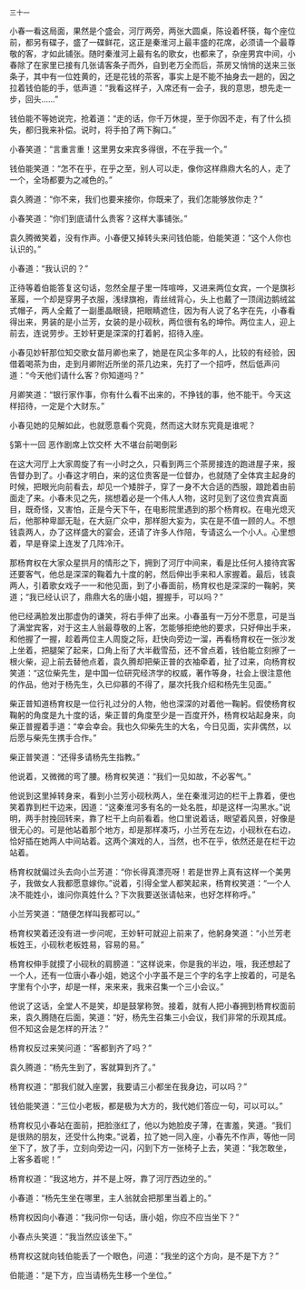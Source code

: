     三十一 

   小春一看这局面，果然是个盛会，河厅两旁，两张大圆桌，陈设着杯筷，每个座位前，都另有碟子，盛了一碟鲜花，这正是秦淮河上最丰盛的花席，必须请一个最尊敬的客，才如此铺张。随时秦淮河上最有名的歌女，也都来了，杂座男宾中间，小春除了在家里已接有几张请客条子而外，自到老万全而后，茶房又悄悄的送来三张条子，其中有一位姓黄的，还是花钱的茶客，事实上是不能不抽身去一趟的，因之拉着钱伯能的手，低声道：“我看这样子，入席还有一会子，我的意思，想先走一步，回头……”

   钱伯能不等她说完，抢着道：“走的话，你千万休提，至于你因不走，有了什么损失，都归我来补偿。说时，将手拍了两下胸口。”

   小春笑道：“言重言重！这里男女来宾多得很，不在乎我一个。”

   钱伯能笑道：“怎不在乎，在乎之至，别人可以走，像你这样鼎鼎大名的人，走了一个，全场都要为之减色的。”

   袁久腾道：“你不来，我们也要来接你，你既来了，我们怎能够放你走？”

   小春笑道：“你们到底请什么贵客？这样大事铺张。”

   袁久腾微笑着，没有作声。小春便又掉转头来问钱伯能，伯能笑道：“这个人你也认识的。”

   小春道：“我认识的？”

   正待等着伯能答复这句话，忽然全屋子里一阵喧哗，又进来两位女宾，一个是旗衫革履，一个却是穿男子衣服，浅绿旗袍，青丝绒背心，头上也戴了一顶阔边鹅绒盆式帽子，两人全戴了一副墨晶眼镜，把眼睛遮住，因为有人说了名字在先，小春看得出来，男装的是小兰芳，女装的是小砚秋，两位很有名的坤伶。两位主人，迎上前去，连说劳步。王妙轩更是深深的打着躬，招待入座。

   小春见妙轩那位知交歌女苗月卿也来了，她是在风尘多年的人，比较的有经验，因借着喝茶为由，走到月卿附近所坐的茶几边来，先打了一个招呼，然后低声问道：“今天他们请什么客？你知道吗？”

   月卿笑道：“银行家作事，你有什么看不出来的，不挣钱的事，他不能干。今天这样招待，一定是个大财东。”

   小春见她的见解如此，也就愿意看个究竟，然而这大财东究竟是谁呢？

   §第十一回 恶作剧席上饮交杯 大不堪台前喝倒彩

   在这大河厅上大家周旋了有一小时之久，只看到两三个茶房接连的跑进屋子来，报告督办到了。小春这才明白，来的这位贵客是一位督办，也就随了全体宾主起身的时候，把眼光向前看去，却见一个矮胖子，穿了一身不大合适的西服，踉跄着由前面走了来。小春未见之先，揣想着必是一个伟人人物，这时见到了这位贵宾真面目，既奇怪，又害怕，正是今天下午，在电影院里遇到的那个杨育权。在电光熄灭后，他那种卑鄙无耻，在大庭广众中，那样胆大妄为，实在是不值一顾的人。不想钱袁两人，办了这样盛大的宴会，还请了许多人作陪，专请这么一个小人。心里想着，早是脊梁上连发了几阵冷汗。

   那杨育权在大家众星拱月的情形之下，拥到了河厅中间来，看是比任何人接待宾客还要客气，他总是深深的鞠着九十度的躬，然后伸出手来和人家握着。最后，钱袁两人，引着歌女戏子一一和他见面，到了小春面前，杨育权也是深深的一鞠躬，笑道；“我已经认识了，鼎鼎大名的唐小姐，握握手，可以吗？”

   他已经满脸发出那虚伪的谦笑，将右手伸了出来。小春虽有一万分不愿意，可是当了满堂宾客，对于这主人翁最尊敬的上客，怎能够拒绝他的要求，只好伸出手来，和他握了一握，趁着两位主人周旋之际，赶快向旁边一溜，再看杨育权在一张沙发上坐着，把腿架了起来，口角上衔了大半截雪茄，还不曾点着，钱伯能立刻擦了一根火柴，迎上前去替他点着，袁久腾却把柴正普的衣袖牵着，扯了过来，向杨育权笑道：“这位柴先生，是中国一位研究经济学的权威，著作等身，社会上很注意他的作品，他对于杨先生，久已仰慕的不得了，屡次托我介绍和杨先生见面。”

   柴正普知道杨育权是一位行礼过分的人物，他也深深的对着他一鞠躬。假使杨育权鞠躬的角度是九十度的话，柴正普的角度至少是一百度开外，杨育权站起身来，向柴正普握着手道：“幸会幸会。我也久仰柴先生的大名，今日见面，实非偶然，以后愿与柴先生携手合作。”

   柴正普笑道：“还得多请杨先生指教。”

   他说着，又微微的弯了腰。杨育权笑道：“我们一见如故，不必客气。”

   他说到这里掉转身来，看到小兰芳小砚秋两人，坐在秦淮河边的栏干上靠着，便也笑着靠到栏干边来，因道：“这秦淮河多有名的一处名胜，却是这样一沟黑水。”说明，两手肘挽回转来，靠了栏干上向前看着。他口里说着话，眼望着风景，好像是很无心的。可是他站着那个地方，却是那样凑巧，小兰芳在左边，小砚秋在右边，恰好插在她两人中间站着。这两个演戏的人，当然，也不在乎，依然还是在栏干边站着。

   杨育权就偏过头去向小兰芳道：“你长得真漂亮呀！若是世界上真有这样一个美男子，我做女人我都愿意嫁你。”说着，引得全堂人都笑起来，杨育权笑道：“一个人决不能姓小，谁问你真姓什么？下次我要送张请帖来，也好怎样称呼。”

   小兰芳笑道：“随便怎样叫我都可以。”

   杨育权笑着还没有进一步问呢，王妙轩可就迎上前来了，他躬身笑道：“小兰芳老板姓王，小砚秋老板姓易，容易的易。”

   杨育权伸手就摸了小砚秋的肩膀道：“这样说来，你是我的半边，哦，我还想起了一个人，还有一位唐小春小姐，她这个小字虽不是三个字的名字上按着的，可是名字里有个小字，却是一样，来来来，我来召集一个三小会议。”

   他说了这话，全堂人不是笑，却是鼓掌称贺。接着，就有人把小春拥到杨育权面前来，袁久腾随在后面，笑道：“好，杨先生召集三小会议，我们非常的乐观其成。但不知这会是怎样的开法？”

   杨育权反过来笑问道：“客都到齐了吗？”

   袁久腾道：“杨先生到了，客就算到齐了。”

   杨育权道：“那我们就入座罢，我要请三小都坐在我身边，可以吗？”

   钱伯能笑道：“三位小老板，都是极为大方的，我代她们答应一句，可以可以。”

   杨育权见小春站在面前，把脸涨红了，他以为她脸皮子薄，在害羞，笑道。“我们是很熟的朋友，还受什么拘束。”说着，拉了她一同入座，小春先不作声，等他一同坐下了，放了手，立刻向旁边一闪，闪到下方一张椅子上去，笑道：“我怎敢坐，上客多着呢！”

   杨育权道：“我这地方，并不是上呀，靠了河厅西边坐的。”

   小春道：“杨先生坐在哪里，主人翁就会把那里当着上的。”

   杨育权因向小春道：“我问你一句话，唐小姐，你应不应当坐下？”

   小春点头笑道：“我当然应该坐下。”

   杨育权这就向钱伯能丢了一个眼色，问道：“我坐的这个方向，是不是下方？”

   伯能道：“是下方，应当请杨先生移一个坐位。”

